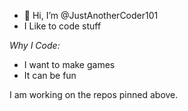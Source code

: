 - 👋 Hi, I’m @JustAnotherCoder101
- I Like to code stuff

_Why I Code:_

- I want to make games
- It can be fun


I am working on the repos pinned above.
